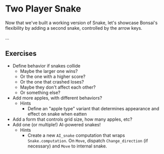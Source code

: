 # Two Player Snake

Now that we've built a working version of Snake, let's showcase Bonsai's flexibility by adding
a second snake, controlled by the arrow keys.

...

## Exercises

- Define behavior if snakes collide
  - Maybe the larger one wins?
  - Or the one with a higher score?
  - Or the one that crashed loses?
  - Maybe they don't affect each other?
  - Or something else?
- Add more apples, with different behaviors?
  - Hints
    - Define an "apple type" variant that determines appearance and effect on snake when eatten
- Add a form that controls grid size, how many apples, etc?
- Add one (or multiple!) AI-powered snakes!
  - Hints
    - Create a new `AI_snake` computation that wraps `Snake.computation`. On `Move`, dispatch `Change_direction` (if necessary) and `Move` to internal snake.
